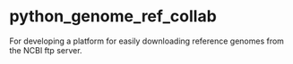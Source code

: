# python_genome_ref_collab
For developing a platform for easily downloading reference genomes from the NCBI ftp server.

